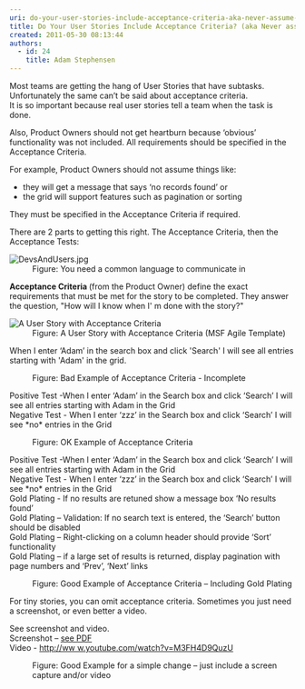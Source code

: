 ```yaml
---
uri: do-your-user-stories-include-acceptance-criteria-aka-never-assume-automatic-gold-plating
title: Do Your User Stories Include Acceptance Criteria? (aka Never assume automatic Gold Plating)
created: 2011-05-30 08:13:44
authors:
  - id: 24
    title: Adam Stephensen
---
```





<span class='intro'> 
  <p>Most teams are getting the hang of User Stories that have subtasks. Unfortunately the same can’t be said about acceptance criteria. <br>It is so important because real user stories tell a team when the task is done.</p>
<p>Also, Product Owners should not get heartburn because ‘obvious’ functionality was not included. All requirements should be specified in the Acceptance Criteria.</p><p>For example, Product Owners should not assume things like&#58;</p>
<ul>
    <li>they will get a message that says ‘no records found’ or</li>
    <li>the grid will support features such as pagination or sorting</li>
</ul>
<p>They must be specified in the Acceptance Criteria if required.</p>
<p>There are 2 parts to getting this right. The Acceptance Criteria, then the Acceptance Tests&#58;</p>
 </span>

<dl class="image"><dt> <img src="/PublishingImages/DevsAndUsers.jpg" alt="DevsAndUsers.jpg" /> </dt><dd>Figure&#58; You need a common language to communicate in</dd></dl><p>
   <strong>Acceptance Criteria </strong>(from the Product Owner) define the exact requirements that must be met for the story to be completed. They answer the question, &quot;How will I know when I' m done with the story?&quot;</p><dl class="image"><dt> <img src="/PublishingImages/acceptance-criteria.jpg" alt="A User Story with Acceptance Criteria" class="ms-rteCustom-ImageArea" /> </dt><dd>Figure&#58; A User Story with Acceptance Criteria (MSF Agile Template)​<br></dd></dl><p class="ssw15-rteElement-GreyBox">When I enter ‘Adam’ in the search box and click 'Search' I will see all entries starting with 'Adam' in the grid.</p><dd class="ssw15-rteElement-FigureBad">Figure&#58; Bad Example of Acceptance Criteria - Incomplete <br></dd><p class="ssw15-rteElement-GreyBox">Positive Test -When I enter ‘Adam’ in the Search box and click ‘Search’ I will see all entries starting with Adam in the Grid<br>Negative Test - When I enter ‘zzz’ in the Search box and click ‘Search’ I will see *no* entries in the Grid<br></p><dd class="ssw15-rteElement-FigureNormal"> Figure&#58; OK Example of Acceptance Criteria</dd><p class="ssw15-rteElement-GreyBox">Positive Test -When I enter ‘Adam’ in the Search box and click ‘Search’ I will see all entries starting with Adam in the Grid<br>Negative Test - When I enter ‘zzz’ in the Search box and click ‘Search’ I will see *no* entries in the Grid<br>Gold Plating - If no results are retuned show a message box ‘No results found’<br>Gold Plating – Validation&#58; If no search text is entered, the ‘Search’ button should be disabled<br>Gold Plating – Right-clicking on a column header should provide ‘Sort’ functionality<br>Gold Plating – if a large set of results is returned, display pagination with page numbers and ‘Prev’, ‘Next’ links<br></p><dd></dd><dd class="ssw15-rteElement-FigureNormal">Figure&#58; Good Example of Acceptance Criteria – Including Gold Plating <br></dd><p>For tiny stories, you can omit acceptance criteria. Sometimes you just need a screenshot, or even better a video.</p><p class="ssw15-rteElement-GreyBox">See screenshot and video.<br>Screenshot – <a href="/Documents/13_Anvil_1408_Customer.pdf">see PDF</a><br>Video - <a href="http&#58;//www.youtube.com/watch?v=M3FH4D9QuzU" title="http&#58;//www.youtube.com/watch?v=M3FH4D9QuzU" target="_blank">http&#58;//ww w.youtube.com/watch?v=M3FH4D9QuzU </a></p><dd class="ssw15-rteElement-FigureGood">Figure&#58; Good Example for a simple change – just include a screen capture and/or video <br></dd> <br>



